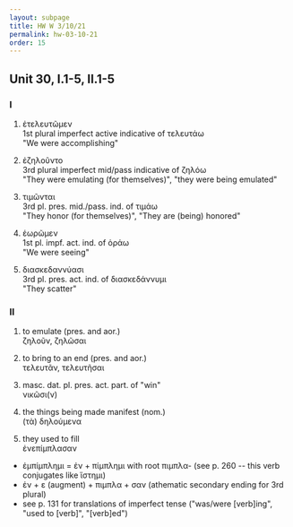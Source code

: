 ```yaml
---
layout: subpage
title: HW W 3/10/21
permalink: hw-03-10-21
order: 15
---
```


## Unit 30, I.1-5, II.1-5

### I

1. ἐτελευτῶμεν  
1st plural imperfect active indicative of τελευτάω  
"We were accomplishing"

2. ἐζηλοῦντο  
3rd plural imperfect mid/pass indicative of ζηλόω  
"They were emulating (for themselves)", "they were being emulated"

3. τιμῶνται  
3rd pl. pres. mid./pass. ind. of τιμάω  
"They honor (for themselves)", "They are (being) honored"

4. ἑωρῶμεν  
1st pl. impf. act. ind. of ὁράω  
"We were seeing"

5. διασκεδαννύασι  
3rd pl. pres. act. ind. of διασκεδάννυμι  
"They scatter"

### II

1. to emulate (pres. and aor.)  
ζηλοῦν, ζηλῶσαι

2. to bring to an end (pres. and aor.)  
τελευτᾶν, τελευτῆσαι

3. masc. dat. pl. pres. act. part. of "win"  
νικῶσι(ν)

4. the things being made manifest (nom.)  
(τὰ) δηλούμενα

5. they used to fill  
ἐνεπίμπλασαν  
* ἐμπίμπλημι = ἐν + πίμπλημι with root πιμπλα- (see p. 260 -- this verb conjugates like ἵστημι)
* ἐν + ε (augment) + πιμπλα + σαν (athematic secondary ending for 3rd plural)
* see p. 131 for translations of imperfect tense ("was/were [verb]ing", "used to [verb]", "[verb]ed")
